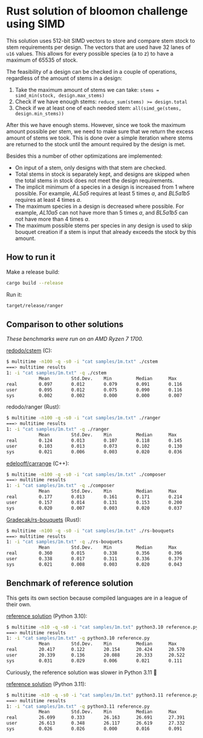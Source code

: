 # Rust solution of bloomon challenge using SIMD

This solution uses 512-bit SIMD vectors to store and compare stem stock to stem
requirements per design. The vectors that are used have 32 lanes of `u16` values. This
allows for every possible species (a to z) to have a maximum of 65535 of stock.

The feasibility of a design can be checked in a couple of operations, regardless of the
amount of stems in a design:

1. Take the maximum amount of stems we can take: `stems = simd_min(stock, design.max_stems)`
2. Check if we have enough stems: `reduce_sum(stems) >= design.total`
3. Check if we at least one of each needed stem: `all(simd_ge(stems, design.min_stems))`

After this we have enough stems. However, since we took the maximum amount possible per
stem, we need to make sure that we return the excess amount of stems we took. This is
done over a simple iteration where stems are returned to the stock until the amount
required by the design is met.

Besides this a number of other optimizations are implemented:

- On input of a stem, only designs with that stem are checked.
- Total stems in stock is separately kept, and designs are skipped when the total stems
  in stock does not meet the design requirements.
- The implicit minimum of a species in a design is increased from 1 where possible. For
  example, *AL5a5* requires at least 5 times *a*, and *BL5a1b5* requires at least 4
  times *a*.
- The maximum species in a design is decreased where possible. For example, *AL10a5*
  can not have more than 5 times *a*, and *BL5a1b5* can not have more than 4 times *a*.
- The maximum possible stems per species in any design is used to skip bouquet creation
  if a stem is input that already exceeds the stock by this amount.

## How to run it

Make a release build:
```bash
cargo build --release
```

Run it:
```bash
target/release/ranger
```

## Comparison to other solutions

*These benchmarks were run on an AMD Ryzen 7 1700.*

[redodo/cstem](https://github.com/redodo/cstem) (C):

```bash
$ multitime -n100 -q -s0 -i "cat samples/1m.txt" ./cstem
===> multitime results
1: -i "cat samples/1m.txt" -q ./cstem
            Mean        Std.Dev.    Min         Median      Max
real        0.097       0.012       0.079       0.091       0.116
user        0.095       0.012       0.075       0.090       0.116
sys         0.002       0.002       0.000       0.000       0.007
```

redodo/ranger (Rust):

```bash
$ multitime -n100 -q -s0 -i "cat samples/1m.txt" ./ranger
===> multitime results
1: -i "cat samples/1m.txt" -q ./ranger
            Mean        Std.Dev.    Min         Median      Max
real        0.124       0.013       0.107       0.118       0.145
user        0.103       0.013       0.073       0.102       0.130
sys         0.021       0.006       0.003       0.020       0.036
```

[edelooff/carrange](https://github.com/edelooff/carrange) (C++):

```bash
$ multitime -n100 -q -s0 -i "cat samples/1m.txt" ./composer
===> multitime results
1: -i "cat samples/1m.txt" -q ./composer
            Mean        Std.Dev.    Min         Median      Max
real        0.177       0.013       0.161       0.171       0.214
user        0.157       0.014       0.131       0.153       0.200
sys         0.020       0.007       0.003       0.020       0.037
```

[Gradecak/rs-bouquets](https://github.com/Gradecak/rs-bouquets) (Rust):

```bash
$ multitime -n100 -q -s0 -i "cat samples/1m.txt" ./rs-bouquets
===> multitime results
1: -i "cat samples/1m.txt" -q ./rs-bouquets
            Mean        Std.Dev.    Min         Median      Max
real        0.360       0.015       0.338       0.356       0.396
user        0.338       0.017       0.311       0.336       0.379
sys         0.021       0.008       0.003       0.020       0.043
```

## Benchmark of reference solution

This gets its own section because compiled languages are in a league of their own.

[reference solution](https://github.com/bloomon/code-challenge-verifier/blob/master/reference.py) (Python 3.10):

```bash
$ multitime -n10 -q -s0 -i "cat samples/1m.txt" python3.10 reference.py
===> multitime results
1: -i "cat samples/1m.txt" -q python3.10 reference.py
            Mean        Std.Dev.    Min         Median      Max
real        20.417      0.122       20.154      20.424      20.570
user        20.339      0.136       20.088      20.333      20.522
sys         0.031       0.029       0.006       0.021       0.111
```

Curiously, the reference solution was slower in Python 3.11 🤔

[reference solution](https://github.com/bloomon/code-challenge-verifier/blob/master/reference.py) (Python 3.11):

```bash
$ multitime -n10 -q -s0 -i "cat samples/1m.txt" python3.11 reference.py
===> multitime results
1: -i "cat samples/1m.txt" -q python3.11 reference.py
            Mean        Std.Dev.    Min         Median      Max
real        26.699      0.333       26.163      26.691      27.391
user        26.613      0.348       26.117      26.619      27.332
sys         0.026       0.026       0.000       0.016       0.091
```
